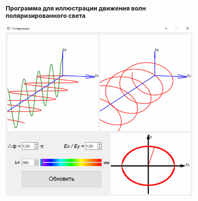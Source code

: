 ### Программа для иллюстрации движения волн поляризированного света
![Скриншот](https://github.com/Fr33dman/Polarization/blob/main/image.png)
